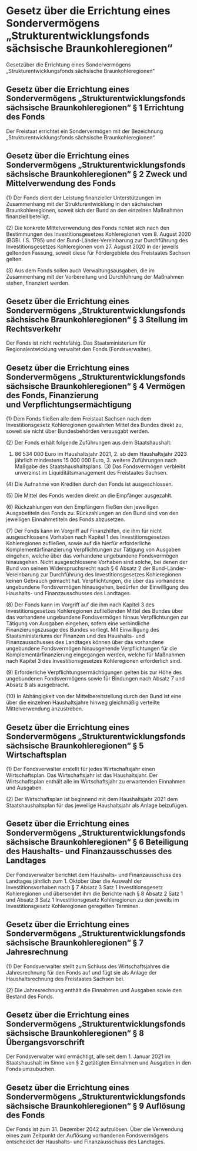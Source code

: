 # Gesetz über die Errichtung eines Sondervermögens „Strukturentwicklungsfonds sächsische Braunkohleregionen“

Gesetzüber die Errichtung eines Sondervermögens „Strukturentwicklungsfonds sächsische Braunkohleregionen“

## Gesetz über die Errichtung eines Sondervermögens „Strukturentwicklungsfonds sächsische Braunkohleregionen“ § 1 Errichtung des Fonds

Der Freistaat errichtet ein Sondervermögen mit der Bezeichnung „Strukturentwicklungsfonds sächsische Braunkohleregionen“.


## Gesetz über die Errichtung eines Sondervermögens „Strukturentwicklungsfonds sächsische Braunkohleregionen“ § 2 Zweck und Mittelverwendung des Fonds

(1) Der Fonds dient der Leistung finanzieller Unterstützungen im Zusammenhang mit der Strukturentwicklung in den sächsischen Braunkohleregionen, soweit sich der Bund an den einzelnen Maßnahmen finanziell beteiligt.

(2) Die konkrete Mittelverwendung des Fonds richtet sich nach den Bestimmungen des Investitionsgesetzes Kohleregionen vom 8. August 2020 (BGBl. I S. 1795) und der Bund-Länder-Vereinbarung zur Durchführung des Investitionsgesetzes Kohleregionen vom 27. August 2020  in der jeweils geltenden Fassung, soweit diese für Fördergebiete des Freistaates Sachsen gelten.

(3) Aus dem Fonds sollen auch Verwaltungsausgaben, die im Zusammenhang mit der Vorbereitung und Durchführung der Maßnahmen stehen, finanziert werden.


## Gesetz über die Errichtung eines Sondervermögens „Strukturentwicklungsfonds sächsische Braunkohleregionen“ § 3 Stellung im Rechtsverkehr

Der Fonds ist nicht rechtsfähig. Das Staatsministerium für Regionalentwicklung verwaltet den Fonds (Fondsverwalter).


## Gesetz über die Errichtung eines Sondervermögens „Strukturentwicklungsfonds sächsische Braunkohleregionen“ § 4 Vermögen des Fonds, Finanzierung und Verpflichtungsermächtigung

(1) Dem Fonds fließen alle dem Freistaat Sachsen nach dem Investitionsgesetz Kohleregionen gewährten Mittel des Bundes direkt zu, soweit sie nicht über Bundesbehörden verausgabt werden.

(2) Der Fonds erhält folgende Zuführungen aus dem Staatshaushalt:

1. 86 534 000 Euro im Haushaltsjahr 2021, 2. ab dem Haushaltsjahr 2023 jährlich mindestens 15 000 000 Euro, 3. weitere Zuführungen nach Maßgabe des Staatshaushaltsplans. (3) Das Fondsvermögen verbleibt unverzinst im Liquiditätsmanagement des Freistaates Sachsen.

(4) Die Aufnahme von Krediten durch den Fonds ist ausgeschlossen.

(5) Die Mittel des Fonds werden direkt an die Empfänger ausgezahlt.

(6) Rückzahlungen von den Empfängern fließen den jeweiligen Ausgabetiteln des Fonds zu. Rückzahlungen an den Bund sind von den jeweiligen Einnahmetiteln des Fonds abzusetzen.

(7) Der Fonds kann im Vorgriff auf Finanzhilfen, die ihm für nicht ausgeschlossene Vorhaben nach Kapitel 1 des Investitionsgesetzes Kohleregionen zufließen, sowie auf die hierfür erforderliche Komplementärfinanzierung Verpflichtungen zur Tätigung von Ausgaben eingehen, welche über das vorhandene ungebundene Fondsvermögen hinausgehen. Nicht ausgeschlossene Vorhaben sind solche, bei denen der Bund von seinem Widerspruchsrecht nach § 6 Absatz 2 der Bund-Länder-Vereinbarung zur Durchführung des Investitionsgesetzes Kohleregionen keinen Gebrauch gemacht hat. Verpflichtungen, die über das vorhandene ungebundene Fondsvermögen hinausgehen, bedürfen der Einwilligung des Haushalts- und Finanzausschusses des Landtages.

(8) Der Fonds kann im Vorgriff auf die ihm nach Kapitel 3 des Investitionsgesetzes Kohleregionen zufließenden Mittel des Bundes über das vorhandene ungebundene Fondsvermögen hinaus Verpflichtungen zur Tätigung von Ausgaben eingehen, sofern eine verbindliche Finanzierungszusage des Bundes vorliegt. Mit Einwilligung des Staatsministeriums der Finanzen und des Haushalts- und Finanzausschusses des Landtages können über das vorhandene ungebundene Fondsvermögen hinausgehende Verpflichtungen für die Komplementärfinanzierung eingegangen werden, welche für Maßnahmen nach Kapitel 3 des Investitionsgesetzes Kohleregionen erforderlich sind.

(9) Erforderliche Verpflichtungsermächtigungen gelten bis zur Höhe des ungebundenen Fondsvermögens sowie für Bindungen nach Absatz 7 und Absatz 8 als ausgebracht.

(10) In Abhängigkeit von der Mittelbereitstellung durch den Bund ist eine über die einzelnen Haushaltsjahre hinweg gleichmäßig verteilte Mittelverwendung anzustreben.


## Gesetz über die Errichtung eines Sondervermögens „Strukturentwicklungsfonds sächsische Braunkohleregionen“ § 5 Wirtschaftsplan

(1) Der Fondsverwalter erstellt für jedes Wirtschaftsjahr einen Wirtschaftsplan. Das Wirtschaftsjahr ist das Haushaltsjahr. Der Wirtschaftsplan enthält alle im Wirtschaftsjahr zu erwartenden Einnahmen und Ausgaben.

(2) Der Wirtschaftsplan ist beginnend mit dem Haushaltsjahr 2021 dem Staatshaushaltsplan für das jeweilige Haushaltsjahr als Anlage beizufügen.


## Gesetz über die Errichtung eines Sondervermögens „Strukturentwicklungsfonds sächsische Braunkohleregionen“ § 6 Beteiligung des Haushalts- und Finanzausschusses des Landtages

Der Fondsverwalter berichtet dem Haushalts- und Finanzausschuss des Landtages jährlich zum 1. Oktober über die Auswahl der Investitionsvorhaben nach § 7 Absatz 3 Satz 1 Investitionsgesetz Kohleregionen und übersendet ihm die Berichte nach § 8 Absatz 2 Satz 1 und Absatz 3 Satz 1 Investitionsgesetz Kohleregionen zu den jeweils im Investitionsgesetz Kohleregionen geregelten Terminen.


## Gesetz über die Errichtung eines Sondervermögens „Strukturentwicklungsfonds sächsische Braunkohleregionen“ § 7 Jahresrechnung

(1) Der Fondsverwalter stellt zum Schluss des Wirtschaftsjahres die Jahresrechnung für den Fonds auf und fügt sie als Anlage der Haushaltsrechnung des Freistaates Sachsen bei.

(2) Die Jahresrechnung enthält die Einnahmen und Ausgaben sowie den Bestand des Fonds.


## Gesetz über die Errichtung eines Sondervermögens „Strukturentwicklungsfonds sächsische Braunkohleregionen“ § 8 Übergangsvorschrift

Der Fondsverwalter wird ermächtigt, alle seit dem 1. Januar 2021 im Staatshaushalt im Sinne von § 2 getätigten Einnahmen und Ausgaben in den Fonds umzubuchen.


## Gesetz über die Errichtung eines Sondervermögens „Strukturentwicklungsfonds sächsische Braunkohleregionen“ § 9 Auflösung des Fonds

Der Fonds ist zum 31. Dezember 2042 aufzulösen. Über die Verwendung eines zum Zeitpunkt der Auflösung vorhandenen Fondsvermögens entscheidet der Haushalts- und Finanzausschuss des Landtages.

